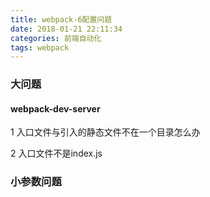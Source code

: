 ```yaml
---
title: webpack-6配置问题
date: 2018-01-21 22:11:34
categories: 前端自动化
tags: webpack
---
```



### 大问题

#### webpack-dev-server

1 入口文件与引入的静态文件不在一个目录怎么办

2 入口文件不是index.js

### 小参数问题
